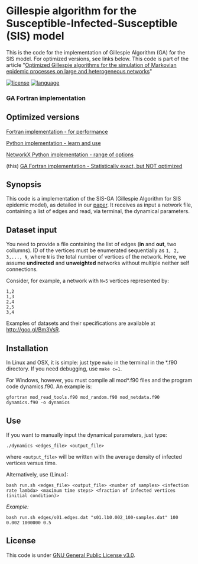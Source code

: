 # Gillespie algorithm for the Susceptible-Infected-Susceptible (SIS) model

This is the code for the implementation of Gillespie Algorithm (GA) for the SIS model. For optimized versions, see links below. This code is part of the article "[Optimized Gillespie algorithms for the simulation of Markovian epidemic processes on large and heterogeneous networks](http://wesleycota.com/)"

[![license](https://img.shields.io/badge/licence-GPLv3-brightgreen.svg)](http://choosealicense.com/licenses/gpl-3.0/)
[![language](https://img.shields.io/badge/built%20with-Fortran-blue.svg)](https://gcc.gnu.org/fortran/)

### GA Fortran implementation

## Optimized versions

[Fortran implementation - for performance](https://github.com/wcota/dynSIS)

[Python implementation - learn and use](https://github.com/wcota/dynSIS-py)

[NetworkX Python implementation - range of options](https://github.com/wcota/dynSIS-networkx)

(this) [GA Fortran implementation - Statistically exact, but NOT optimized](https://github.com/wcota/dynSIS-GA)

## Synopsis

This code is a implementation of the SIS-GA (Gillespie Algorithm for SIS epidemic model), as detailed in our [paper](http://wesleycota.com/). It receives as input a network file, containing a list of edges and read, via terminal, the dynamical parameters.

## Dataset input

You need to provide a file containing the list of edges (__in__ and __out__, two collumns). ID of the vertices must be enumerated sequentially as `1, 2, 3,..., N`, where `N` is the total number of vertices of the network. Here, we assume  __undirected__ and __unweighted__ networks without multiple neither self connections.

Consider, for example, a network with `N=5` vertices represented by:

```
1,2
1,3
2,4
2,5
3,4
```

Examples of datasets and their specifications are available at http://goo.gl/Bm3VsR.

## Installation

In Linux and OSX, it is simple: just type ``make`` in the terminal in the *.f90 directory. If you need debugging, use ``make c=1``.

For Windows, however, you must compile all mod*.f90 files and the program code dynamics.f90. An example is:

```gfortran mod_read_tools.f90 mod_random.f90 mod_netdata.f90 dynamics.f90 -o dynamics```


## Use

If you want to manually input the dynamical parameters, just type:

```./dynamics <edges_file> <output_file>```

where ``<output_file>`` will be written with the average density of infected vertices versus time.

Alternatively, use (Linux):

```bash run.sh <edges_file> <output_file> <number of samples> <infection rate lambda> <maximum time steps> <fraction of infected vertices (initial condition)>```

_Example:_

```bash run.sh edges/s01.edges.dat "s01.lb0.002_100-samples.dat" 100 0.002 1000000 0.5```

## License

This code is under [GNU General Public License v3.0](http://choosealicense.com/licenses/gpl-3.0/).
